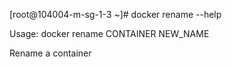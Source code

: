 
[root@104004-m-sg-1-3 ~]# docker rename --help

Usage:	docker rename CONTAINER NEW_NAME

Rename a container